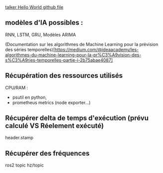 [talker Hello World github file](https://github.com/ros2/demos/blob/jazzy/demo_nodes_cpp/src/topics/talker.cpp)

## modèles d'IA possibles :
RNN, LSTM, GRU, Modèles ARIMA 

(Documentation sur les algorithmes de Machine Learning pour la prévision des séries temporelles)[https://medium.com/@ideaacademy/les-algorithmes-du-machine-learning-pour-la-pr%C3%A9vision-des-s%C3%A9ries-temporelles-partie-i-2b75abae4087]

## Récupération des ressources utilisés

CPU/RAM : 
- psutil en python,
- prometheus metrics (node exporter...)

## Récupérer delta de temps d'exécution (prévu calculé VS Réelement exécuté)
header.stamp

## Récupérer des fréquences
ros2 topic hz/topic